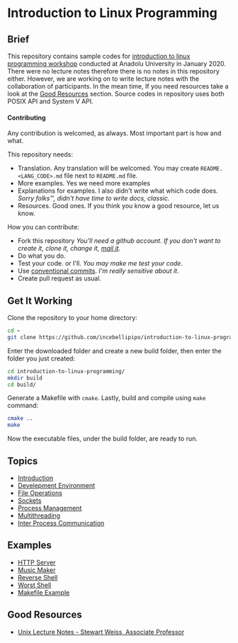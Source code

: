 # Introduction to Linux Programming
## Brief
This repository contains sample codes for [introduction to linux programming workshop](https://kamp.linux.org.tr/2020/kis/kurslar/linux-sistem-programlamaya-giris/) conducted at Anadolu University in January 2020. There were no lecture notes therefore there is no notes in this repository either. However, we are working on to write lecture notes with the collaboration of participants. In the mean time, If you need resources take a look at the [Good Resources](#good-resources) section. Source codes in repository uses both POSIX API and System V API.
#### Contributing
Any contribution is welcomed, as always. Most important part is how and what.

This repository needs:
- Translation. Any translation will be welcomed. You may create `README.<LANG_CODE>.md` file next to `README.md` file.
- More examples. Yes we need more examples
- Explanations for examples. I also didn't write what which code does. _Sorry folks™, didn't have time to write docs, classic._
- Resources. Good ones. If you think you know a good resource, let us know.

How you can contribute:
- Fork this repository _You'll need a github account. If you don't want to create it, clone it, change it, [mail it](mailto:emircem.gezer@gmail.com)._
- Do what you do.
- Test your code. or I'll. _You may make me test your code_.
- Use [conventional commits](https://www.conventionalcommits.org). _I'm really sensitive about it_.
- Create pull request as usual.

## Get It Working
Clone the repository to your home directory:
```sh
cd ~
git clone https://github.com/incebellipipo/introduction-to-linux-programming.git
```
Enter the downloaded folder and create a new build folder, then enter the folder you just created:
```sh
cd introduction-to-linux-programming/
mkdir build
cd build/
```
Generate a Makefile with `cmake`. Lastly, build and compile using `make` command:
```sh
cmake ..
make
```
Now the executable files, under the build folder, are ready to run.

## Topics
- [Introduction](00-introduction)
- [Develepment Environment](01-development-environment)
- [File Operations](02-file-operations)
- [Sockets](03-sockets)
- [Process Management](04-process-management)
- [Multithreading](05-multithreading)
- [Inter Process Communication](06-inter-process-communication)

## Examples
- [HTTP Server](07-projects/01-http-server-fantasy)
- [Music Maker](07-projects/02-musicmaker)
- [Reverse Shell](07-projects/03-reverse-shell)
- [Worst Shell](07-projects/04-worst-shell)
- [Makefile Example](07-projects/05-make-example)

## Good Resources
- [Unix Lecture Notes - Stewart Weiss, Associate Professor](http://www.compsci.hunter.cuny.edu/~sweiss/course_materials/unix_lecture_notes.php?fbclid=IwAR3q1vunyp8N2yxauL_pqTGllDxSKBOjl-DrjGcd3A0E5JEuc72djsJDMAw)
